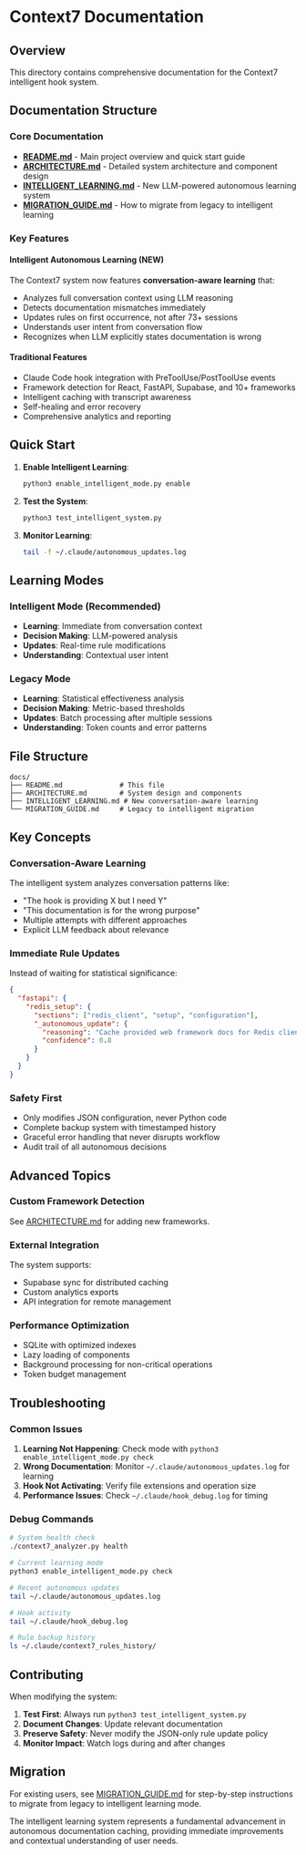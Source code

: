# Context7 Documentation

## Overview

This directory contains comprehensive documentation for the Context7 intelligent hook system.

## Documentation Structure

### Core Documentation

- **[README.md](../README.md)** - Main project overview and quick start guide
- **[ARCHITECTURE.md](ARCHITECTURE.md)** - Detailed system architecture and component design
- **[INTELLIGENT_LEARNING.md](INTELLIGENT_LEARNING.md)** - New LLM-powered autonomous learning system
- **[MIGRATION_GUIDE.md](MIGRATION_GUIDE.md)** - How to migrate from legacy to intelligent learning

### Key Features

#### Intelligent Autonomous Learning (NEW)
The Context7 system now features **conversation-aware learning** that:
- Analyzes full conversation context using LLM reasoning
- Detects documentation mismatches immediately 
- Updates rules on first occurrence, not after 73+ sessions
- Understands user intent from conversation flow
- Recognizes when LLM explicitly states documentation is wrong

#### Traditional Features
- Claude Code hook integration with PreToolUse/PostToolUse events
- Framework detection for React, FastAPI, Supabase, and 10+ frameworks
- Intelligent caching with transcript awareness
- Self-healing and error recovery
- Comprehensive analytics and reporting

## Quick Start

1. **Enable Intelligent Learning**:
   ```bash
   python3 enable_intelligent_mode.py enable
   ```

2. **Test the System**:
   ```bash
   python3 test_intelligent_system.py
   ```

3. **Monitor Learning**:
   ```bash
   tail -f ~/.claude/autonomous_updates.log
   ```

## Learning Modes

### Intelligent Mode (Recommended)
- **Learning**: Immediate from conversation context
- **Decision Making**: LLM-powered analysis
- **Updates**: Real-time rule modifications
- **Understanding**: Contextual user intent

### Legacy Mode
- **Learning**: Statistical effectiveness analysis
- **Decision Making**: Metric-based thresholds
- **Updates**: Batch processing after multiple sessions
- **Understanding**: Token counts and error patterns

## File Structure

```
docs/
├── README.md              # This file
├── ARCHITECTURE.md        # System design and components
├── INTELLIGENT_LEARNING.md # New conversation-aware learning
└── MIGRATION_GUIDE.md     # Legacy to intelligent migration
```

## Key Concepts

### Conversation-Aware Learning
The intelligent system analyzes conversation patterns like:
- "The hook is providing X but I need Y"
- "This documentation is for the wrong purpose"
- Multiple attempts with different approaches
- Explicit LLM feedback about relevance

### Immediate Rule Updates
Instead of waiting for statistical significance:
```json
{
  "fastapi": {
    "redis_setup": {
      "sections": ["redis_client", "setup", "configuration"],
      "_autonomous_update": {
        "reasoning": "Cache provided web framework docs for Redis client setup",
        "confidence": 0.8
      }
    }
  }
}
```

### Safety First
- Only modifies JSON configuration, never Python code
- Complete backup system with timestamped history
- Graceful error handling that never disrupts workflow
- Audit trail of all autonomous decisions

## Advanced Topics

### Custom Framework Detection
See [ARCHITECTURE.md](ARCHITECTURE.md#extension-points) for adding new frameworks.

### External Integration
The system supports:
- Supabase sync for distributed caching
- Custom analytics exports
- API integration for remote management

### Performance Optimization
- SQLite with optimized indexes
- Lazy loading of components
- Background processing for non-critical operations
- Token budget management

## Troubleshooting

### Common Issues

1. **Learning Not Happening**: Check mode with `python3 enable_intelligent_mode.py check`
2. **Wrong Documentation**: Monitor `~/.claude/autonomous_updates.log` for learning
3. **Hook Not Activating**: Verify file extensions and operation size
4. **Performance Issues**: Check `~/.claude/hook_debug.log` for timing

### Debug Commands

```bash
# System health check
./context7_analyzer.py health

# Current learning mode
python3 enable_intelligent_mode.py check

# Recent autonomous updates
tail ~/.claude/autonomous_updates.log

# Hook activity
tail ~/.claude/hook_debug.log

# Rule backup history
ls ~/.claude/context7_rules_history/
```

## Contributing

When modifying the system:

1. **Test First**: Always run `python3 test_intelligent_system.py`
2. **Document Changes**: Update relevant documentation
3. **Preserve Safety**: Never modify the JSON-only rule update policy
4. **Monitor Impact**: Watch logs during and after changes

## Migration

For existing users, see [MIGRATION_GUIDE.md](MIGRATION_GUIDE.md) for step-by-step instructions to migrate from legacy to intelligent learning mode.

The intelligent learning system represents a fundamental advancement in autonomous documentation caching, providing immediate improvements and contextual understanding of user needs.